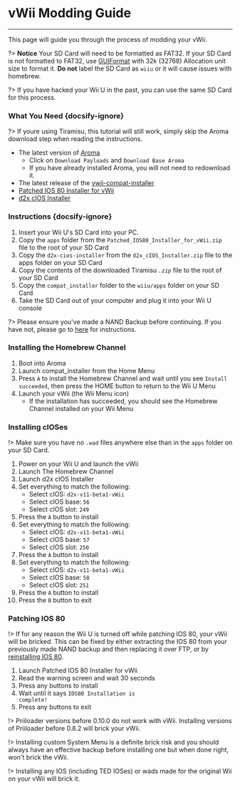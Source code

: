 # vWii Modding Guide
---
This page will guide you through the process of modding your vWii.

?> **Notice**
    Your SD Card will need to be formatted as FAT32. If your SD Card is not formatted to FAT32, use [GUIFormat](http://ridgecrop.co.uk/index.htm?guiformat.htm) with 32k (32768) Allocation unit size to format it. **Do not** label the SD Card as `wiiu` or it will cause issues with homebrew.
    
?> If you have hacked your Wii U in the past, you can use the same SD Card for this process.

### What You Need {docsify-ignore}

?> If youre using Tiramisu, this tutorial will still work, simply skip the Aroma download step when reading the instructions.

- The latest version of [Aroma](https://aroma.foryour.cafe)
    - Click on `Download Payloads` and `Download Base Aroma`
    - If you have already installed Aroma, you will not need to redownload it.
- The latest release of the [vwii-compat-installer](https://apps.fortheusers.org/wiiu/CompatTitleInstaller)
- <a href="docs/files/Patched_IOS80_Installer_for_vWii.zip" download>Patched IOS 80 Installer for vWii</a>
- <a href ="docs/files/d2x_cIOS_Installer.zip" download>d2x cIOS Installer</a>

### Instructions {docsify-ignore}

1. Insert your Wii U's SD Card into your PC.
2. Copy the `apps` folder from the <code>Patched_<wbr>IOS80_<wbr>Installer_<wbr>for_<wbr>vWii<wbr>.zip</code> file to the root of your SD Card
3. Copy the `d2x-cios-installer` from the <code>d2x_<wbr>cIOS_<wbr>Installer<wbr>.zip</code> file to the apps folder on your SD Card
4. Copy the contents of the downloaded Tiramisu *`.zip`* file to the root of your SD Card
5. Copy the `compat_installer` folder to the `wiiu/apps` folder on your SD Card
6. Take the SD Card out of your computer and plug it into your Wii U console

?> Please ensure you've made a NAND Backup before continuing. If you have not, please go to [here]( https://wiiu.hacks.guide/#/tiramisu/nand-backup) for instructions.

### Installing the Homebrew Channel

1. Boot into Aroma
2. Launch compat_installer from the Home Menu
3. Press `A` to install the Homebrew Channel and wait until you see `Install succeeded`, then press the HOME button to return to the Wii U Menu
4. Launch your vWii (the Wii Menu icon)
   - If the installation has succeeded, you should see the Homebrew Channel installed on your Wii Menu

### Installing cIOSes

!> Make sure you have no `.wad` files anywhere else than in the `apps` folder on your SD Card.

1. Power on your Wii U and launch the vWii
2. Launch The Homebrew Channel
3. Launch d2x cIOS Installer
4. Set everything to match the following:
    - Select cIOS: `d2x-v11-beta1-vWii`
    - Select cIOS base: `56`
    - Select cIOS slot: `249`
5. Press the `A` button to install
6. Set everything to match the following:
    - Select cIOS: `d2x-v11-beta1-vWii`
    - Select cIOS base: `57`
    - Select cIOS slot: `250`
7. Press the `A` button to install
8. Set everything to match the following:
    - Select cIOS: `d2x-v11-beta1-vWii`
    - Select cIOS base: `58`
    - Select cIOS slot: `251`
9. Press the `A` button to install
10. Press the `B` button to exit

### Patching IOS 80

!> If for any reason the Wii U is turned off while patching IOS 80, your vWii will be bricked. This can be fixed by either extracting the IOS 80 from your previously made NAND backup and then replacing it over FTP, or by [reinstalling IOS 80](recover-vwii-ioses-channels).

1. Launch Patched IOS 80 Installer for vWii
2. Read the warning screen and wait 30 seconds
3. Press any buttons to install
4. Wait until it says <code>IOS80 <wbr>Installation <wbr>is <wbr>complete!</code>
5. Press any buttons to exit

!> Priiloader versions before 0.10.0 do not work with vWii. Installing versions of Priiloader before 0.8.2 will brick your vWii.

!> Installing custom System Menu is a definite brick risk and you should always have an effective backup before installing one but when done right, won't brick the vWii.

!> Installing any IOS (including TED IOSes) or wads made for the original Wii on your vWii will brick it.
